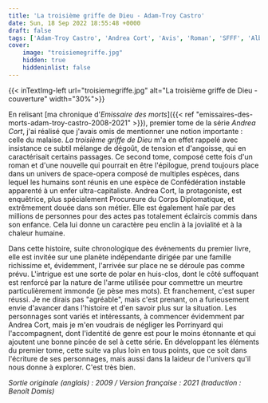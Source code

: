 ```yaml
---
title: 'La troisième griffe de Dieu - Adam-Troy Castro'
date: Sun, 18 Sep 2022 18:55:48 +0000
draft: false
tags: ['Adam-Troy Castro', 'Andrea Cort', 'Avis', 'Roman', 'SFFF', 'Albin Michel Imaginaire']
cover: 
    image: "troisiemegriffe.jpg"
    hidden: true
    hiddeninlist: false
---
```


{{< inTextImg-left url="troisiemegriffe.jpg" alt="La troisième griffe de Dieu - couverture" width="30%">}}

En relisant [ma chronique d'_Emissaire des morts_]({{< ref "emissaires-des-morts-adam-troy-castro-2008-2021" >}}), premier tome de la série _Andrea Cort_, j'ai réalisé que j'avais omis de mentionner une notion importante : celle du malaise. _La troisième griffe de Dieu_ m'a en effet rappelé avec insistance ce subtil mélange de dégoût, de tension et d'angoisse, qui en caractérisait certains passages. Ce second tome, composé cette fois d'un roman et d'une nouvelle qui pourrait en être l'épilogue, prend toujours place dans un univers de space-opera composé de multiples espèces, dans lequel les humains sont réunis en une espèce de Confédération instable apparenté à un enfer ultra-capitaliste. Andrea Cort, la protagoniste, est enquêtrice, plus spécialement Procureure du Corps Diplomatique, et extrêmement douée dans son métier. Elle est également haïe par des millions de personnes pour des actes pas totalement éclaircis commis dans son enfance. Cela lui donne un caractère peu enclin à la jovialité et à la chaleur humaine.

Dans cette histoire, suite chronologique des événements du premier livre, elle est invitée sur une planète indépendante dirigée par une famille richissime et, évidemment, l'arrivée sur place ne se déroule pas comme prévu. L'intrigue est une sorte de polar en huis-clos, dont le côté suffoquant est renforcé par la nature de l'arme utilisée pour commettre un meurtre particulièrement immonde (je pèse mes mots). Et franchement, c'est super réussi. Je ne dirais pas "agréable", mais c'est prenant, on a furieusement envie d'avancer dans l'histoire et d'en savoir plus sur la situation. Les personnages sont variés et intéressants, à commencer évidemment par Andrea Cort, mais je m'en voudrais de négliger les Porrinyard qui l'accompagnent, dont l'identité de genre est pour le moins étonnante et qui ajoutent une bonne pincée de sel à cette série. En développant les éléments du premier tome, cette suite va plus loin en tous points, que ce soit dans l'écriture de ses personnages, mais aussi dans la laideur de l'univers qu'il nous donne à explorer. C'est très bien.

_Sortie originale (anglais) : 2009 / Version française : 2021 (traduction : Benoît Domis)_